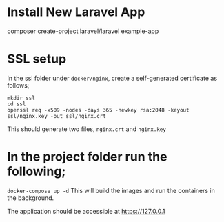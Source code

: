 # Install New Laravel App

composer create-project laravel/laravel example-app

# SSL setup

In the ssl folder under `docker/nginx`, create a self-generated certificate as follows;

```
mkdir ssl
cd ssl
openssl req -x509 -nodes -days 365 -newkey rsa:2048 -keyout ssl/nginx.key -out ssl/nginx.crt
```

This should generate two files, `nginx.crt` and `nginx.key`

# In the project folder run the following;

`docker-compose up -d` This will build the images and run the containers in the background.

The application should be accessible at https://127.0.0.1
